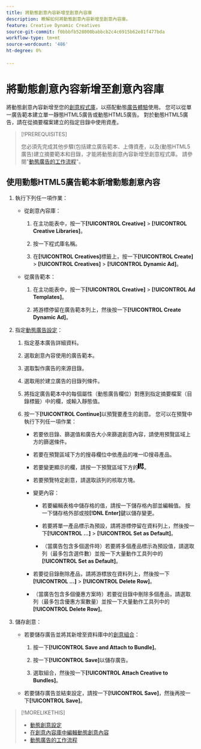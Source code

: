 ```yaml
---
title: 將動態創意內容新增至創意內容庫
description: 瞭解如何將動態創意內容新增至創意內容庫。
feature: Creative Dynamic Creatives
source-git-commit: f0bbbfb528000babbcb2c4c6915b62e81f477bda
workflow-type: tm+mt
source-wordcount: '486'
ht-degree: 0%

---
```


# 將動態創意內容新增至創意內容庫

將動態創意內容新增至您的[創意程式庫](creative-library-manage.md)，以搭配動態[廣告體驗](/help/creative/experiences/experience-about.md)使用。 您可以從單一廣告範本建立單一靜態HTML5廣告或動態HTML5廣告。 對於動態HTML5廣告，請在從摘要檔案建立的指定目錄中使用資產。

>[!PREREQUISITES]
>
>您必須先完成其他步驟(包括建立廣告範本、上傳資產，以及(動態HTML5廣告)建立摘要範本和目錄，才能將動態創意內容新增至創意程式庫。 請參閱&quot;[動態廣告的工作流程](/help/creative/introduction/workflow-dynamic-ads.md)&quot;。

<!-- This does't work for me 9/24 -- I still have to select a catalog:

## Add dynamic creatives using a static HTML5 ad template

1. In the main menu, click **[!UICONTROL Creative]** > **[!UICONTROL Creative Libraries]**.

1. Click the library name.

1. On the **[!UICONTROL Creatives]** tab, click **[!UICONTROL Create]** > **[!UICONTROL Creatives]** > **[!UICONTROL Dynamic Ad]**.

1. Specify the [dynamic ad settings](/help/creative/creative-libraries/creative-settings-dynamic.md#dynamic-ad-settings-static-html5):

   1. On the [!UICONTROL Basic Details] tab, specify the ad details and the clickURL.

   1. Click **[!UICONTROL Process]**.

   1. On the [!UICONTROL Attributes Details] tab, specify the dynamic ad attributes.

1. Click **[!UICONTROL Save]**.

-->

## 使用動態HTML5廣告範本新增動態創意內容

1. 執行下列任一項作業：

   * 從創意內容庫：

      1. 在主功能表中，按一下&#x200B;**[!UICONTROL Creative]** > **[!UICONTROL Creative Libraries]**。

      1. 按一下程式庫名稱。

      1. 在&#x200B;**[!UICONTROL Creatives]**&#x200B;標籤上，按一下&#x200B;**[!UICONTROL Create]** > **[!UICONTROL Creatives]** > **[!UICONTROL Dynamic Ad]**。

   * 從廣告範本：

      1. 在主功能表中，按一下&#x200B;**[!UICONTROL Creative]** > **[!UICONTROL Ad Templates]**。

      1. 將游標停留在廣告範本列上，然後按一下&#x200B;**[!UICONTROL Create Dynamic Ad]**。

1. 指定[動態廣告設定](/help/creative/creative-libraries/creative-settings-dynamic.md)：

   1. 指定基本廣告詳細資料。

   1. 選取創意內容使用的廣告範本。

   1. 選取製作廣告的來源目錄。

   1. 選取用於建立廣告的目錄列條件。

   1. 將指定廣告範本中的每個屬性（動態廣告欄位）對應到指定摘要檔案（目錄標籤）中的欄，或輸入靜態值。

   1. 按一下&#x200B;**[!UICONTROL Continue]**&#x200B;以預覽要產生的創意。 您可以在預覽中執行下列任一項作業：

      * 若要依目錄、篩選值<!-- explain more-->和廣告大小來篩選創意內容，請使用預覽區域上方的篩選條件。

      * 若要在預覽區域下方的搜尋欄位中依產品的唯一ID搜尋產品。

      * 若要變更顯示的欄，請按一下預覽區域下方的![欄篩選器](/help/creative/assets/custom-columns.png "欄篩選器")。

      * 若要預覽特定創意，請選取該列的核取方塊。

      * 變更內容：

         * 若要編輯表格中儲存格的值，請按一下儲存格內部並編輯值。 按一下儲存格外部或按&#x200B;**[!DNL Enter]**&#x200B;鍵以儲存變更。

         * 若要將單一產品標示為預設<!--Explain what this means. -->，請將游標停留在資料列上，然後按一下&#x200B;**[!UICONTROL ...]** > **[!UICONTROL Set as Default]**。

         * （當廣告包含多個選件時）若要將多個產品標示為預設值，請選取列（最多包含選件數）並按一下大量動作工具列中的&#x200B;**[!UICONTROL Set as Default]**。

      * 若要從目錄刪除產品，請將游標放在資料列上，然後按一下&#x200B;**[!UICONTROL ...]** > **[!UICONTROL Delete Row]**。

      * （當廣告包含多個優惠方案時）若要從目錄中刪除多個產品，請選取列（最多包含優惠方案數量）並按一下大量動作工具列中的&#x200B;**[!UICONTROL Delete Row]**。

1. 儲存創意：

   * 若要儲存廣告並將其新增至資料庫中的[創意組合](/help/creative/creative-libraries/bundle-manage.md)：

      1. 按一下&#x200B;**[!UICONTROL Save and Attach to Bundle]**。

      1. 按一下&#x200B;**[!UICONTROL Save]**&#x200B;以儲存廣告。

      1. 選取組合，然後按一下&#x200B;**[!UICONTROL Attach Creative to Bundles]**。

   * 若要儲存廣告並結束設定，請按一下&#x200B;**[!UICONTROL Save]**，然後再按一下&#x200B;**[!UICONTROL Save]**。

>[!MORELIKETHIS]
>
>* [動態創意設定](creative-settings-dynamic.md)
>* [在創意內容庫中編輯動態創意內容](creative-edit-dynamic.md)
>* [動態廣告的工作流程](/help/creative/introduction/workflow-dynamic-ads.md)
